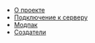 - [О проекте](/ru/about)
- [Подключение к серверу](/ru/connecting)
- [Модпак](/ru/modpack)
- [Создатели](/ru/contributors)
